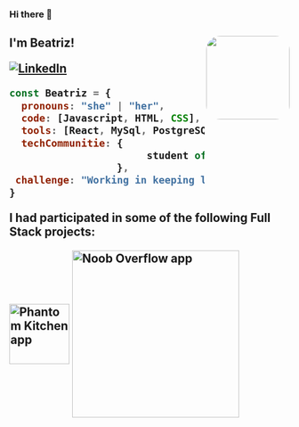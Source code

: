 ### Hi there 👋
<h2> I'm Beatriz! 


 
<img align='right' src="https://lh3.googleusercontent.com/RnAn0v1iruq7Oi56tWEBJFwMCxyRdAJhFYJ4JhjRGbPjtthAa1lF5eHCUc8WF6KEC2ymlDWkaT5giL4k6--0yPS5AvPagJ0JHz1tsVQCG2cNnP9p0xxROBIRsDxeVMq6QoAEeLB1" width="150" style="border-radius: 25px" >
 


 <P><a href="https://www.linkedin.com/in/beatriz-b-b9b66836/?locale=en_US)"><img src="https://img.shields.io/badge/LinkedIn--_.svg?style=social&logo=linkedin" alt="LinkedIn"></a>
</p>

```javascript
const Beatriz = {
  pronouns: "she" | "her",
  code: [Javascript, HTML, CSS],
  tools: [React, MySql, PostgreSQL, Node, Styled-Components],
  techCommunitie: {    
                       student of : "Schoolofcode",                   
                  },
 challenge: "Working in keeping learning"
}
```
 <p>I had participated in some of the following Full Stack projects:</p>

 
<a href="https://development-phantom-kitchen.netlify.app/"><img align='middle' src="https://github.com/beatrizi/imagenes/blob/main/ph.png" alt="Phantom Kitchen app" width="108" ></a><span>        </span><a href="https://thirsty-murdock-a21364.netlify.app/"><img align='middle' src="https://github.com/beatrizi/imagenes/blob/main/noob.png" alt="Noob Overflow app" width="300" ></a>

